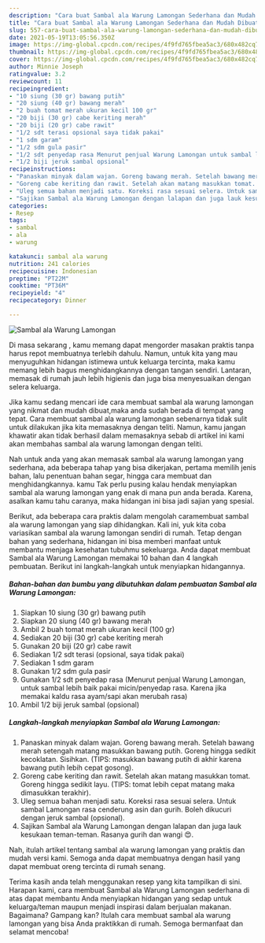 ```yaml
---
description: "Cara buat Sambal ala Warung Lamongan Sederhana dan Mudah Dibuat"
title: "Cara buat Sambal ala Warung Lamongan Sederhana dan Mudah Dibuat"
slug: 557-cara-buat-sambal-ala-warung-lamongan-sederhana-dan-mudah-dibuat
date: 2021-05-19T13:05:56.350Z
image: https://img-global.cpcdn.com/recipes/4f9fd765fbea5ac3/680x482cq70/sambal-ala-warung-lamongan-foto-resep-utama.jpg
thumbnail: https://img-global.cpcdn.com/recipes/4f9fd765fbea5ac3/680x482cq70/sambal-ala-warung-lamongan-foto-resep-utama.jpg
cover: https://img-global.cpcdn.com/recipes/4f9fd765fbea5ac3/680x482cq70/sambal-ala-warung-lamongan-foto-resep-utama.jpg
author: Minnie Joseph
ratingvalue: 3.2
reviewcount: 11
recipeingredient:
- "10 siung (30 gr) bawang putih"
- "20 siung (40 gr) bawang merah"
- "2 buah tomat merah ukuran kecil 100 gr"
- "20 biji (30 gr) cabe keriting merah"
- "20 biji (20 gr) cabe rawit"
- "1/2 sdt terasi opsional saya tidak pakai"
- "1 sdm garam"
- "1/2 sdm gula pasir"
- "1/2 sdt penyedap rasa Menurut penjual Warung Lamongan untuk sambal lebih baik pakai micinpenyedap rasa Karena jika memakai kaldu rasa ayamsapi akan merubah rasa"
- "1/2 biji jeruk sambal opsional"
recipeinstructions:
- "Panaskan minyak dalam wajan. Goreng bawang merah. Setelah bawang merah setengah matang masukkan bawang putih. Goreng hingga sedikit kecoklatan. Sisihkan. (TIPS: masukkan bawang putih di akhir karena bawang putih lebih cepat gosong)."
- "Goreng cabe keriting dan rawit. Setelah akan matang masukkan tomat. Goreng hingga sedikit layu. (TIPS: tomat lebih cepat matang maka dimasukkan terakhir)."
- "Uleg semua bahan menjadi satu. Koreksi rasa sesuai selera. Untuk sambal Lamongan rasa cenderung asin dan gurih. Boleh dikucuri dengan jeruk sambal (opsional)."
- "Sajikan Sambal ala Warung Lamongan dengan lalapan dan juga lauk kesukaan teman-teman. Rasanya gurih dan wangi 😍."
categories:
- Resep
tags:
- sambal
- ala
- warung

katakunci: sambal ala warung 
nutrition: 241 calories
recipecuisine: Indonesian
preptime: "PT22M"
cooktime: "PT36M"
recipeyield: "4"
recipecategory: Dinner

---
```



![Sambal ala Warung Lamongan](https://img-global.cpcdn.com/recipes/4f9fd765fbea5ac3/680x482cq70/sambal-ala-warung-lamongan-foto-resep-utama.jpg)

Di masa  sekarang , kamu memang dapat mengorder masakan praktis tanpa harus repot membuatnya terlebih dahulu. Namun, untuk kita yang mau menyuguhkan hidangan istimewa untuk keluarga tercinta, maka kamu memang lebih bagus menghidangkannya dengan tangan sendiri. Lantaran, memasak di rumah jauh lebih higienis dan juga bisa menyesuaikan dengan selera keluarga.

Jika kamu sedang mencari ide cara membuat sambal ala warung lamongan yang nikmat dan mudah dibuat,maka anda sudah berada di tempat yang tepat. Cara membuat sambal ala warung lamongan  sebenarnya tidak sulit untuk dilakukan jika kita memasaknya dengan teliti. Namun, kamu jangan khawatir akan tidak berhasil dalam memasaknya 
sebab di artikel ini kami akan membahas sambal ala warung lamongan dengan teliti.  



Nah untuk anda yang akan memasak sambal ala warung lamongan yang sederhana, ada beberapa tahap yang bisa dikerjakan, pertama memilih jenis bahan, lalu penentuan bahan segar, hingga cara membuat dan menghidangkannya. kamu Tak perlu pusing kalau hendak menyiapkan sambal ala warung lamongan yang enak di mana pun anda berada. Karena, asalkan kamu  tahu caranya, maka hidangan ini bisa jadi sajian yang spesial.

Berikut, ada beberapa cara praktis  dalam mengolah caramembuat sambal ala warung lamongan yang siap dihidangkan. Kali ini, yuk kita coba variasikan sambal ala warung lamongan sendiri di rumah. Tetap dengan bahan yang sederhana, hidangan ini bisa memberi manfaat untuk membantu menjaga kesehatan tubuhmu sekeluarga. Anda dapat membuat Sambal ala Warung Lamongan memakai 10 bahan dan 4 langkah pembuatan. Berikut ini langkah-langkah untuk menyiapkan hidangannya.

<!--inarticleads1-->

##### Bahan-bahan dan bumbu yang dibutuhkan dalam pembuatan Sambal ala Warung Lamongan:

1. Siapkan 10 siung (30 gr) bawang putih
1. Siapkan 20 siung (40 gr) bawang merah
1. Ambil 2 buah tomat merah ukuran kecil (100 gr)
1. Sediakan 20 biji (30 gr) cabe keriting merah
1. Gunakan 20 biji (20 gr) cabe rawit
1. Sediakan 1/2 sdt terasi (opsional, saya tidak pakai)
1. Sediakan 1 sdm garam
1. Gunakan 1/2 sdm gula pasir
1. Gunakan 1/2 sdt penyedap rasa (Menurut penjual Warung Lamongan, untuk sambal lebih baik pakai micin/penyedap rasa. Karena jika memakai kaldu rasa ayam/sapi akan merubah rasa)
1. Ambil 1/2 biji jeruk sambal (opsional)




<!--inarticleads2-->

##### Langkah-langkah menyiapkan Sambal ala Warung Lamongan:

1. Panaskan minyak dalam wajan. Goreng bawang merah. Setelah bawang merah setengah matang masukkan bawang putih. Goreng hingga sedikit kecoklatan. Sisihkan. (TIPS: masukkan bawang putih di akhir karena bawang putih lebih cepat gosong).
1. Goreng cabe keriting dan rawit. Setelah akan matang masukkan tomat. Goreng hingga sedikit layu. (TIPS: tomat lebih cepat matang maka dimasukkan terakhir).
1. Uleg semua bahan menjadi satu. Koreksi rasa sesuai selera. Untuk sambal Lamongan rasa cenderung asin dan gurih. Boleh dikucuri dengan jeruk sambal (opsional).
1. Sajikan Sambal ala Warung Lamongan dengan lalapan dan juga lauk kesukaan teman-teman. Rasanya gurih dan wangi 😍.




Nah, itulah artikel tentang  sambal ala warung lamongan  yang praktis dan mudah versi kami. Semoga anda dapat membuatnya dengan hasil yang dapat membuat oreng tercinta di rumah senang. 

Terima kasih anda telah menggunakan resep yang kita tampilkan di sini. Harapan kami, cara membuat  Sambal ala Warung Lamongan sederhana di atas dapat membantu Anda menyiapkan hidangan yang sedap untuk keluarga/teman maupun menjadi inspirasi dalam berjualan makanan. Bagaimana? Gampang kan? Itulah cara membuat sambal ala warung lamongan yang bisa Anda praktikkan di rumah. Semoga bermanfaat dan selamat mencoba!

